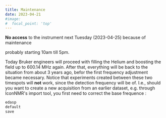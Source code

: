 ```yaml
---
title: Maintenance 
date: 2023-04-21
#image:
#  focal_point: 'top'
---
```


**No access** to the instrument next Tuesday (2023-04-25) because of maintenance 
<!--more-->
probably starting 10am till 5pm.

Today Bruker engineers will proceed with filling the Helium and boosting the field up to 600.14 MHz again.
After that, everything will be back to the situation from about 3 years ago, befor the first frequency adjustment became necessary.
Notice that experiments created between these two timespots will **not** work, since the detection frequency will be of.  I.e., should you want to create a new acquisition from an earlier dataset, e.g. through IconNMR's import tool, you first need to correct the base frequence :
```bash
edasp
default
save
````